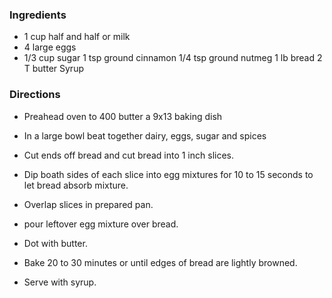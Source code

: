 
### Ingredients
- 1 cup half and half or milk
- 4 large eggs
- 1/3 cup sugar
1 tsp ground cinnamon
1/4 tsp ground nutmeg
1 lb bread
2 T butter
Syrup


### Directions

- Preahead oven to 400
butter a 9x13 baking dish

- In a large bowl beat together dairy, eggs, sugar and spices
- Cut ends off bread and cut bread into 1 inch slices.
- Dip boath sides of each slice into egg mixtures for 10 to 15 seconds to let
bread absorb mixture.
- Overlap slices in prepared pan. 
- pour leftover egg mixture over bread. 
- Dot with butter.
- Bake 20 to 30 minutes or until edges of bread are lightly browned. 
- Serve with syrup.


